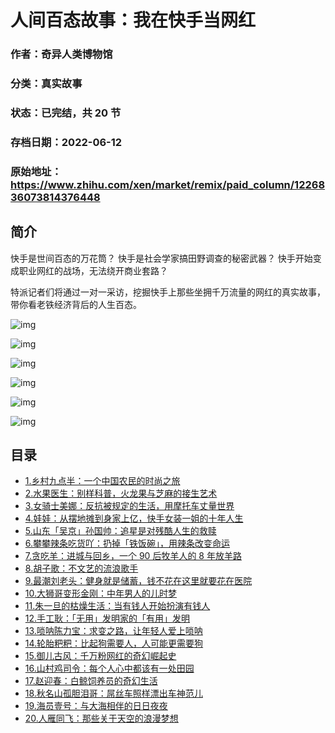 # 人间百态故事：我在快手当网红

### 作者：奇异人类博物馆

### 分类：真实故事

### 状态：已完结，共 20 节

### 存档日期：2022-06-12

### 原始地址：https://www.zhihu.com/xen/market/remix/paid_column/1226836073814376448


## 简介
快手是世间百态的万花筒？
快手是社会学家搞田野调查的秘密武器？
快手开始变成职业网红的战场，无法绕开商业套路？

特派记者们将通过一对一采访，挖掘快手上那些坐拥千万流量的网红的真实故事，带你看老铁经济背后的人生百态。


  



![img](https://pic2.zhimg.com/v2-41b5b182bc9c3f2dc24a38d188aced27.gif)

![img](https://pic4.zhimg.com/v2-7e8665821f4c1a9e20eaa17b031cc459.gif)

![img](https://pic2.zhimg.com/v2-4e34cfc9d4cedfc5720ec46abd78b224.gif)

![img](https://pic2.zhimg.com/v2-8d1326b2859df8ea24ae5d67d0f43148.gif)

![img](https://pic2.zhimg.com/v2-3cf15a1f6d9afe86847f4d2299e7f97f.gif)

![img](https://pic2.zhimg.com/v2-44ac9a2cff938d0da48e787b89d5bad4.jpg)

  






## 目录
- [1.乡村九点半：一个中国农民的时尚之旅](1.乡村九点半：一个中国农民的时尚之旅.md)<!-- 2020-09-21 10:37 -->
- [2.水果医生：别样科普，火龙果与芝麻的接生艺术](2.水果医生：别样科普，火龙果与芝麻的接生艺术.md)<!-- 2020-09-21 10:37 -->
- [3.女骑士美娜：反抗被规定的生活，用摩托车丈量世界](3.女骑士美娜：反抗被规定的生活，用摩托车丈量世界.md)<!-- 2020-09-21 10:37 -->
- [4.娃娃：从摆地摊到身家上亿，快手女装一姐的十年人生](4.娃娃：从摆地摊到身家上亿，快手女装一姐的十年人生.md)<!-- 2020-09-21 10:37 -->
- [5.山东「吴京」孙国帅：追星是对残酷人生的救赎](5.山东「吴京」孙国帅：追星是对残酷人生的救赎.md)<!-- 2020-09-21 10:37 -->
- [6.攀攀辣条吃货吖：扔掉「铁饭碗」，用辣条改变命运](6.攀攀辣条吃货吖：扔掉「铁饭碗」，用辣条改变命运.md)<!-- 2020-09-21 10:37 -->
- [7.贪吃羊：进城与回乡，一个 90 后牧羊人的 8 年放羊路](7.贪吃羊：进城与回乡，一个%2090%20后牧羊人的%208%20年放羊路.md)<!-- 2020-09-21 10:37 -->
- [8.胡子歌：不文艺的流浪歌手](8.胡子歌：不文艺的流浪歌手.md)<!-- 2020-09-21 10:37 -->
- [9.最潮刘老头：健身就是储蓄，钱不花在这里就要花在医院](9.最潮刘老头：健身就是储蓄，钱不花在这里就要花在医院.md)<!-- 2020-09-21 10:37 -->
- [10.大狮哥变形金刚：中年男人的儿时梦](10.大狮哥变形金刚：中年男人的儿时梦.md)<!-- 2020-09-21 10:37 -->
- [11.朱一旦的枯燥生活：当有钱人开始扮演有钱人](11.朱一旦的枯燥生活：当有钱人开始扮演有钱人.md)<!-- 2020-09-21 10:37 -->
- [12.手工耿：「无用」发明家的「有用」发明](12.手工耿：「无用」发明家的「有用」发明.md)<!-- 2020-09-21 10:37 -->
- [13.唢呐陈力宝：求变之路，让年轻人爱上唢呐](13.唢呐陈力宝：求变之路，让年轻人爱上唢呐.md)<!-- 2020-09-21 10:37 -->
- [14.轮胎粑粑：比起狗需要人，人可能更需要狗](14.轮胎粑粑：比起狗需要人，人可能更需要狗.md)<!-- 2020-09-21 10:37 -->
- [15.御儿古风：千万粉网红的奇幻崛起史](15.御儿古风：千万粉网红的奇幻崛起史.md)<!-- 2020-09-21 10:37 -->
- [16.山村鸡司令：每个人心中都该有一处田园](16.山村鸡司令：每个人心中都该有一处田园.md)<!-- 2020-09-21 10:37 -->
- [17.赵迎春：白鲸饲养员的奇幻生活](17.赵迎春：白鲸饲养员的奇幻生活.md)<!-- 2020-09-21 10:37 -->
- [18.秋名山孤胆泪哥：屌丝车照样漂出车神范儿](18.秋名山孤胆泪哥：屌丝车照样漂出车神范儿.md)<!-- 2020-09-21 10:37 -->
- [19.海员壹号：与大海相伴的日日夜夜](19.海员壹号：与大海相伴的日日夜夜.md)<!-- 2020-05-09 11:26 -->
- [20.人雁同飞：那些关于天空的浪漫梦想](20.人雁同飞：那些关于天空的浪漫梦想.md)<!-- 2020-05-11 08:40 -->